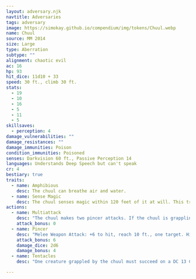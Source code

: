 ```yaml
---
layout: adversary.njk
navtitle: Adversaries
tags: adversary
image: https://simokay.github.io/compendium/img/tokens/Chuul.webp
name: Chuul
source: MM 2014
size: Large
type: Aberration
subtype: ""
alignment: chaotic evil
ac: 16
hp: 93
hit_dice: 11d10 + 33
speed: 30 ft., climb 30 ft.
stats:
  - 19
  - 10
  - 16
  - 5
  - 11
  - 5
skillsaves:
  - perception: 4
damage_vulnerabilities: ""
damage_resistances: ""
damage_immunities: Poison
condition_immunities: Poisoned
senses: Darkvision 60 ft., Passive Perception 14
languages: Understands Deep Speech but can't speak
cr: 4
bestiary: true
traits:
  - name: Amphibious
    desc: The chuul can breathe air and water.
  - name: Sense Magic
    desc: The chuul senses magic within 120 feet of it at will. This trait otherwise works like the Detect Magic spell but isn't itself magical.
actions:
  - name: Multiattack
    desc: "The chuul makes two pincer attacks. If the chuul is grappling a creature, the chuul can also use its tentacles once."
    attack_bonus: 0
  - name: Pincer
    desc: "Melee Weapon Attack: +6 to hit, reach 10 ft., one target. Hit: 11 (2d6 + 4) bludgeoning damage. The target is Grappled (escape DC 14) if it is a Large or smaller creature and the chuul doesn't have two other creatures Grappled."
    attack_bonus: 6
    damage_dice: 2d6
    damage_bonus: 4
  - name: Tentacles
    desc: "One creature grappled by the chuul must succeed on a DC 13 Constitution saving throw or be poisoned for 1 minute. Until this poison ends, the target is paralyzed. The target can repeat the saving throw at the end of each of its turns, ending the effect on itself on a success."

---
```

